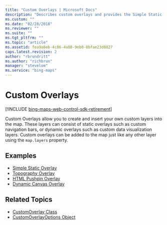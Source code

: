 ```yaml
---
title: "Custom Overlays | Microsoft Docs"
description: "Describes custom overlays and provides the Simple Static Overlay, Topography overlay, HTML pushpin overlay, and dynamic canvas overlay examples."
ms.custom: ""
ms.date: "02/28/2018"
ms.reviewer: ""
ms.suite: ""
ms.tgt_pltfrm: ""
ms.topic: "article"
ms.assetid: fea9a8eb-4c86-4a80-9eb0-8bfae23d0827
caps.latest.revision: 2
author: "rbrundritt"
ms.author: "richbrun"
manager: "stevelom"
ms.service: "bing-maps"
---
```


# Custom Overlays

[!INCLUDE [bing-maps-web-control-sdk-retirement](../../../includes/bing-maps-web-control-sdk-retirement.md)]

Custom Overlays allow you to create and insert your own custom layers into the map. These layers can consist of static overlays such as custom navigation bars, or dynamic overlays such as custom data visualization layers. Custom overlays can be added to the map just like any other layer using the `map.layers` property. 

## Examples

* [Simple Static Overlay](simple-static-overlay.md)
* [Topography Overlay](topography-overlay.md)
* [HTML Pushpin Overlay](html-pushpin-overlay.md)
* [Dynamic Canvas Overlay](dynamic-canvas-overlay.md)

## Related Topics

* [CustomOverlay Class](../../map-control-api/customoverlay-class.md)
* [CustomOverlayOptions Object](../../map-control-api/customoverlayoptions-object.md)